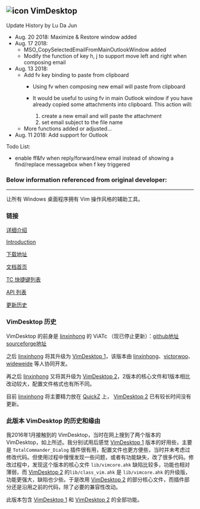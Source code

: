 ## ![icon](doc/images/vimdesktop_32.jpg) VimDesktop


Update History by Lu Da Jun

- Aug. 20 2018: Maximize & Restore window added
- Aug. 17 2018: 
    - MSO_CopySelectedEmailFromMainOutlookWindow added
    - Modify the function of key h, j to support move left and right when composing email
- Aug. 13 2018: 
    - Add fv key binding to paste from clipboard
        - Using fv when composing new email will paste from clipboard

        - It would be useful to using fv in main Outlook window if you have already copied some attachments into clipboard. This action will:
            1. create a new email and will paste the attachment
            2. set email subject to the file name
    - More functions added or adjusted...
- Aug. 11 2018: Add support for Outlook

Todo List:
- enable ff&fv when reply/forward/new email instead of showing a find/replace messagebox when f key triggered

### Below information referenced from original developer:
---
让所有 Windows 桌面程序拥有 Vim 操作风格的辅助工具。

### 链接

[详细介绍](https://github.com/goreliu/vimdesktop/wiki)

[Introduction](https://github.com/goreliu/vimdesktop/wiki/VimDesktop-Introduction)

[下载地址](https://github.com/goreliu/vimdesktop/releases/latest)

[文档首页](https://github.com/goreliu/vimdesktop/wiki)

[TC 快捷键列表](https://github.com/goreliu/vimdesktop/wiki/TC%E5%BF%AB%E6%8D%B7%E9%94%AE%E5%88%97%E8%A1%A8)

[API 列表](https://github.com/goreliu/vimdesktop/wiki/API%E5%88%97%E8%A1%A8)

[更新历史](https://github.com/goreliu/vimdesktop/wiki/HISTORY)

### VimDesktop 历史

VimDesktop 的前身是 [linxinhong](http://git.oschina.net/linxinhong) 的 ViATc （现已停止更新）：[github地址](https://github.com/linxinhong/ViATc) [sourceforge地址](https://sourceforge.net/p/viatc/home/%E4%B8%BB%E9%A1%B5/)

之后 [linxinhong](http://git.oschina.net/linxinhong) 将其升级为 [VimDesktop 1](https://github.com/victorwoo/vimdesktop)，该版本由 [linxinhong](http://git.oschina.net/linxinhong)、[victorwoo](https://github.com/victorwoo)、[wideweide](https://github.com/wideweide) 等人协同开发。

再之后 [linxinhong](http://git.oschina.net/linxinhong) 又将其升级为 [VimDesktop 2](http://git.oschina.net/linxinhong/VimDesktop)，2版本的核心文件和1版本相比改动较大，配置文件格式也有所不同。

目前 [linxinhong](http://git.oschina.net/linxinhong) 将主要精力放在 [QuickZ](http://git.oschina.net/linxinhong/QuickZ) 上， [VimDesktop 2](http://git.oschina.net/linxinhong/VimDesktop) 已有较长时间没有更新。

### 此版本 VimDesktop 的历史和缘由

我2016年1月接触到的 VimDesktop，当时在网上搜到了两个版本的 VimDesktop，如上所述。我分别试用后感觉 [VimDesktop 1](https://github.com/victorwoo/vimdesktop) 版本的好用些，主要是 `TotalCommander_Dialog` 插件很有用，配置文件也更方便些，当时并未考虑过修改代码。但使用过程中慢慢发现一些问题，或者有功能缺失，改了很多代码。修改过程中，发现这个版本的核心文件 `lib/vimcore.ahk` 缺陷比较多，功能也相对薄弱，而 [VimDesktop 2](http://git.oschina.net/linxinhong/VimDesktop) 的`lib/class_vim.ahk` 是 `lib/vimcore.ahk` 的升级版，功能更强大，缺陷也少些。于是改用 [VimDesktop 2](http://git.oschina.net/linxinhong/VimDesktop) 的部分核心文件，而插件部分还是沿用之前的代码，除了必要的兼容性改动。

此版本包含 [VimDesktop 1](https://github.com/victorwoo/vimdesktop) 和 [VimDesktop 2](http://git.oschina.net/linxinhong/VimDesktop) 的全部功能。

